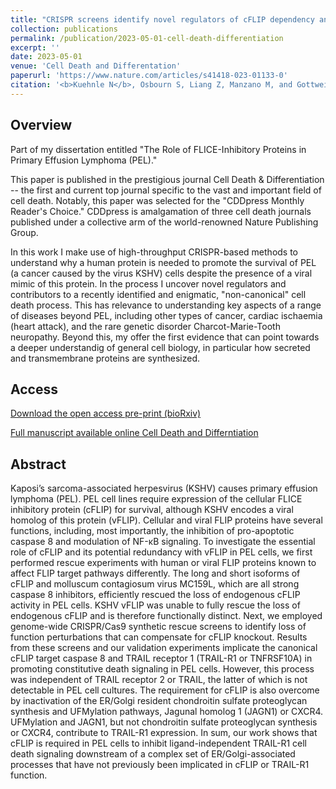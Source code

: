 ```yaml
---
title: "CRISPR screens identify novel regulators of cFLIP dependency and ligand-independent, TRAIL-R1-mediated cell death"
collection: publications
permalink: /publication/2023-05-01-cell-death-differentiation
excerpt: ''
date: 2023-05-01
venue: 'Cell Death and Differentation'
paperurl: 'https://www.nature.com/articles/s41418-023-01133-0'
citation: '<b>Kuehnle N</b>, Osbourn S, Liang Z, Manzano M, and Gottwein E. (2023). &quot;CRISPR screens identify novel regulators of cFLIP dependency and ligand-independent, TRAIL-R1-mediated cell death.&quot; <i>Cell Death and Differentation</i>. 30, 1221–1234.</br>'
---
```

## Overview
Part of my dissertation entitled "The Role of FLICE-Inhibitory Proteins in Primary Effusion Lymphoma (PEL)."

This paper is published in the prestigious journal Cell Death & Differentiation -- the first and current top journal specific to the vast and important field of cell death. Notably, this paper was selected for the "CDDpress Monthly Reader's Choice." CDDpress is amalgamation of three cell death journals published under a collective arm of the world-renowned Nature Publishing Group.

In this work I make use of high-throughput CRISPR-based methods to understand why a human protein is needed to promote the survival of PEL (a cancer caused by the virus KSHV) cells despite the presence of a viral mimic of this protein. In the process I uncover novel regulators and contributors to a recently identified and enigmatic, "non-canonical" cell death process. This has relevance to understanding key aspects of a range of diseases beyond PEL, including other types of cancer, cardiac ischaemia (heart attack), and the rare genetic disorder Charcot-Marie-Tooth neuropathy. Beyond this, my offer the first evidence that can point towards a deeper understandig of general cell biology, in particular how secreted and transmembrane proteins are synthesized.

## Access
[Download the open access pre-print (bioRxiv)](http://academicpages.github.io/files/2022.08.17.504167v1.full.pdf)

[Full manuscript available online Cell Death and Differntiation](https://doi.org/10.1038/s41418-023-01133-0)


## Abstract 
Kaposi’s sarcoma-associated herpesvirus (KSHV) causes primary effusion lymphoma (PEL). PEL cell lines require expression of the cellular FLICE inhibitory protein (cFLIP) for survival, although KSHV encodes a viral homolog of this protein (vFLIP). Cellular and viral FLIP proteins have several functions, including, most importantly, the inhibition of pro-apoptotic caspase 8 and modulation of NF-κB signaling. To investigate the essential role of cFLIP and its potential redundancy with vFLIP in PEL cells, we first performed rescue experiments with human or viral FLIP proteins known to affect FLIP target pathways differently. The long and short isoforms of cFLIP and molluscum contagiosum virus MC159L, which are all strong caspase 8 inhibitors, efficiently rescued the loss of endogenous cFLIP activity in PEL cells. KSHV vFLIP was unable to fully rescue the loss of endogenous cFLIP and is therefore functionally distinct. Next, we employed genome-wide CRISPR/Cas9 synthetic rescue screens to identify loss of function perturbations that can compensate for cFLIP knockout. Results from these screens and our validation experiments implicate the canonical cFLIP target caspase 8 and TRAIL receptor 1 (TRAIL-R1 or TNFRSF10A) in promoting constitutive death signaling in PEL cells. However, this process was independent of TRAIL receptor 2 or TRAIL, the latter of which is not detectable in PEL cell cultures. The requirement for cFLIP is also overcome by inactivation of the ER/Golgi resident chondroitin sulfate proteoglycan synthesis and UFMylation pathways, Jagunal homolog 1 (JAGN1) or CXCR4. UFMylation and JAGN1, but not chondroitin sulfate proteoglycan synthesis or CXCR4, contribute to TRAIL-R1 expression. In sum, our work shows that cFLIP is required in PEL cells to inhibit ligand-independent TRAIL-R1 cell death signaling downstream of a complex set of ER/Golgi-associated processes that have not previously been implicated in cFLIP or TRAIL-R1 function.

